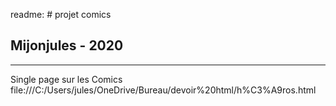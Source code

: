 readme: # projet comics
## Mijonjules - 2020
---
Single page sur les Comics
file:///C:/Users/jules/OneDrive/Bureau/devoir%20html/h%C3%A9ros.html